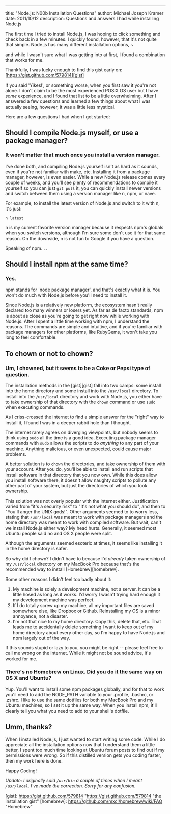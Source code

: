 --- 
title: "Node.js: N00b Installation Questions"
author: Michael Joseph Kramer
date: 2011/10/12
description: Questions and answers I had while installing Node.js

The first time I tried to install Node.js, I was hoping to click something and check back in a few minutes. I quickly found, however, that it's not quite that simple. Node.js has many different installation options, ~

and while I wasn't sure what I was getting into at first, I found a combination that works for me. 

Thankfully, I was lucky enough to find this gist early on: [https://gist.github.com/579814][gist] 

If you said 'Yikes!', or something worse, when you first saw it you're not alone. I don't claim to be the most experienced POSIX OS user but I have *some* experience, and I found that list to be a little overwhelming. After I answered a few questions and learned a few things about what I was actually seeing, however, it was a little less mystical. 

Here are a few questions I had when I got started:

## Should I compile Node.js myself, or use a package manager?

### It won't matter that much once you install a version manager.

I've done both, and compiling Node.js yourself isn't as hard as it sounds, even if you're not familiar with make, etc. Installing it from a package manager, however, is even easier. While a new Node.js release comes every couple of weeks, and you'll see plenty of recommendations to compile it yourself so you can just `git pull` it, you can quickly install newer versions and switch between them using a version manager like n, npm, or nave. 

For example, to install the latest version of Node.js and switch to it with n, it's just: 

`n latest`

n is my current favorite version manager because it respects npm's globals when you switch versions, although I'm sure some don't use it for that same reason. On the downside, n is not fun to Google if you have a question.

Speaking of npm.  .  .

## Should I install npm at the same time?

### Yes.

npm stands for 'node package manager', and that's exactly what it is. You won't do much with Node.js before you'll need to install it.

Since Node.js is a relatively new platform, the ecosystem hasn't really declared too many winners or losers yet. As far as de facto standards, npm is about as close as you're going to get right now while working with Node.js. After I spent a little time working with npm, I understand the reasons. The commands are simple and intuitive, and if you're familiar with package managers for other platforms, like RubyGems, it won't take you long to feel comfortable.

## To chown or not to chown?

### Um, I chowned, but it seems to be a Coke or Pepsi type of question.

The installation methods in the [gist][gist] fall into two camps: some install into the home directory and some install into the `/usr/local` directory. To install into the `/usr/local` directory and work with Node.js, you either have to take ownership of that directory with the `chown` command or use `sudo` when executing commands.

As I criss-crossed the internet to find a simple answer for the "right" way to install it, I found I was in a deeper rabbit hole than I thought. 

The internet rarely agrees on diverging viewpoints, but nobody seems to think using `sudo` all the time is a good idea. Executing package manager commands with `sudo` allows the scripts to do *anything* to any part of your machine. Anything malicious, or even unexpected, could cause major problems.

A better solution is to `chown` the directories, and take ownership of them with your account. After you do, you'll be able to install and run scripts that install software in that directory that you now own. While this does allow you install software there, it doesn't allow naughty scripts to pollute any other part of your system, but just the directories of which you took ownership.

This solution was not overly popular with the internet either. Justification varied from "it's a security risk" to "It's not what you should do", and then to "You'll anger the UNIX gods!". Other arguments seemed to to worry less, stating that `/usr/local` was meant to work with package managers and the home directory was meant to work with compiled software. But wait, can't we install Node.js either way? My head hurts. Generally, it seemed most Ubuntu people said no and OS X people were split.

Although the arguments seemed esoteric at times, it seems like installing it in the home directory is safer. 

So why did I chown? I didn't have to because I'd *already* taken ownership of my `/usr/local` directory on my MacBook Pro because that's the recommended way to install [Homebrew][homebrew].

Some other reasons I didn't feel too badly about it:

1. My machine is solely a development machine, not a server. It can be a little hosed as long as it works. I'd worry I wasn't trying hard enough it my development machine was perfect.
2. If I do totally screw up my machine, all my important files are saved somewhere else, like Dropbox or Github. Reinstalling my OS is a minor annoyance, not a disaster.
3. I'm not that nice to my home directory. Copy this, delete that, etc. That leads me to accidentally delete something I want to keep out of my home directory about every other day, so I'm happy to have Node.js and npm largely out of the way. 

If this sounds stupid or lazy to you, you might be right -- please feel free to call me wrong on the internet. While it might not be sound advice, it's worked for me.

### There's no Homebrew on Linux. Did you do it the same way on OS X and Ubuntu?

Yup. You'll want to install some npm packages globally, and for that to work you'll need to add the NODE_PATH variable to your .profile, .bashrc, or .zshrc. I like to use the same dotfiles for both my MacBook Pro and my Ubuntu machines, so I set it up the same way. When you install npm, it'll clearly tell you what you need to add to your shell's dotfile.

## Umm, thanks?

When I installed Node.js, I just wanted to start writing some code. While I do appreciate all the installation options now that I understand them a little better, I spent too much time looking at Ubuntu forum posts to find out if my permissions were wrong. So if this distilled version gets you coding faster, then my work here is done.

Happy Coding!

*Update: I originally said `/usr/bin` a couple of times when I meant `/usr/local`. I've made the correction. Sorry for any confusion.*

[gist]: https://gist.github.com/579814 "https://gist.github.com/579814 "the installation gist"
[homebrew]: https://github.com/mxcl/homebrew/wiki/FAQ "Homebrew" 

